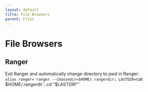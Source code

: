 ```yaml
---
layout: default
title: File Browsers
parent: Files
---
```


# File Browsers

## Ranger
Exit Ranger and automatically change directory to pwd in Ranger:  
`alias ranger='ranger --choosedir=$HOME/.rangerdir; LASTDIR=`cat $HOME/.rangerdir`; cd "$LASTDIR"'`
